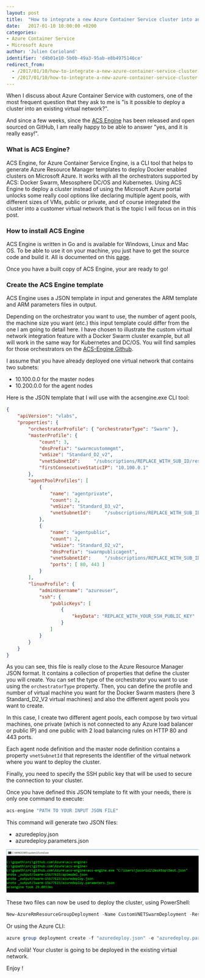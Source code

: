 ```yaml
---
layout: post
title:  "How to integrate a new Azure Container Service cluster into an existing virtual network using ACS Engine"
date:   2017-01-10 10:00:00 +0200
categories: 
- Azure Container Service
- Microsoft Azure
author: 'Julien Corioland'
identifier: 'd4b01e10-5b0b-49a3-95ab-e8b4975146ce'
redirect_from:
  - /2017/01/10/how-to-integrate-a-new-azure-container-service-cluster-into-an-existing-virtual-network-using-acs-engine/
  - /2017/01/10/how-to-integrate-a-new-azure-container-service-cluster-into-an-existing-virtual-network-using-acs-engine
---
```


When I discuss about Azure Container Service with customers, one of the most frequent question that they ask to me is "is it possible to deploy a cluster into an existing virtual network?".

And since a few weeks, since the [ACS Engine](https://github.com/Azure/acs-engine) has been released and open sourced on GitHub, I am really happy to be able to answer "yes, and it is really easy!".

<!--more-->

### What is ACS Engine?

ACS Engine, for Azure Container Service Engine, is a CLI tool that helps to generate Azure Resource Manager templates to deploy Docker enabled clusters on Microsoft Azure. It works with all the orchestrators supported by ACS: Docker Swarm, Mesosphere DC/OS and Kubernetes. Using ACS Engine to deploy a cluster instead of using the Microsoft Azure portal unlocks some really cool options like declaring multiple agent pools, with different sizes of VMs, public or private, and of course integrated the cluster into a customer virtual network that is the topic I will focus on in this post.

### How to install ACS Engine

ACS Engine is written in Go and is available for Windows, Linux and Mac OS. To be able to use it on your machine, you just have to get the source code and build it. All is documented on this [page](https://github.com/Azure/acs-engine/blob/master/docs/acsengine.md).

Once you have a built copy of ACS Engine, your are ready to go!

### Create the ACS Engine template

ACS Engine uses a JSON template in input and generates the ARM template and ARM parameters files in output.

Depending on the orchestrator you want to use, the number of agent pools, the machine size you want (etc.) this input template could differ from the one I am going to detail here. I have chosen to illustrate the custom virtual network integration feature with a Docker Swarm cluster example, but all will work in the same way for Kubernetes and DC/OS. You will find samples for those orchestrators on the [ACS-Engine Github](https://github.com/Azure/acs-engine/tree/master/examples/vnet).

I assume that you have already deployed one virtual network that contains two subnets:

- 10.100.0.0 for the master nodes
- 10.200.0.0 for the agent nodes

Here is the JSON template that I will use with the acsengine.exe CLI tool:

```json
{
    "apiVersion": "vlabs",
    "properties": {
        "orchestratorProfile": { "orchestratorType": "Swarm" },
        "masterProfile": {
            "count": 3,
            "dnsPrefix": "swarmcustommgmt",
            "vmSize": "Standard_D2_v2",
            "vnetSubnetId":     "/subscriptions/REPLACE_WITH_SUB_ID/resourceGroups/REPLACE_WITH_RESOURCE_GROUPE_NAME/providers/Microsoft.Network/virtualNetworks/REPLACE_WITH_VNET_NAME/subnets/SwarmMaster",
            "firstConsecutiveStaticIP": "10.100.0.1"
        },
        "agentPoolProfiles": [
            {
                "name": "agentprivate",
                "count": 2,
                "vmSize": "Standard_D3_v2",
                "vnetSubnetId":     "/subscriptions/REPLACE_WITH_SUB_ID/resourceGroups/REPLACE_WITH_RESOURCE_GROUPE_NAME/providers/Microsoft.Network/virtualNetworks/REPLACE_WITH_VNET_NAME/subnets/SwarmNode"
            },
            {
                "name": "agentpublic",
                "count": 2,
                "vmSize": "Standard_D2_v2",
                "dnsPrefix": "swarmpublicagent",
                "vnetSubnetId":     "/subscriptions/REPLACE_WITH_SUB_ID/resourceGroups/REPLACE_WITH_RESOURCE_GROUPE_NAME/providers/Microsoft.Network/virtualNetworks/REPLACE_WITH_VNET_NAME/subnets/SwarmNode",
                "ports": [ 80, 443 ]
            }
        ],
        "linuxProfile": {
            "adminUsername": "azureuser",
            "ssh": {
                "publicKeys": [
                    {
                        "keyData": "REPLACE_WITH_YOUR_SSH_PUBLIC_KEY"
                    }
                ]
            }
        }
    }
}
```

As you can see, this file is really close to the Azure Resource Manager JSON format. It contains a collection of properties that define the cluster you will create. You can set the type of the orchestrator you want to use using the `orchestratorType` property. Then, you can define the profile and number of virtual machine you want for the Docker Swarm masters (here 3 Standard_D2_V2 virtual machines) and also the different agent pools you want to create.

In this case, I create two different agent pools, each compose by two virtual machines, one private (which is not connected to any Azure load balancer or public IP) and one public with 2 load balancing rules on HTTP 80 and 443 ports.

Each agent node definition and the master node definition contains a property `vnetSubnetId` that represents the identifier of the virtual network where you want to deploy the cluster.

Finally, you need to specify the SSH public key that will be used to secure the connection to your cluster.

Once you have defined this JSON template to fit with your needs, there is only one command to execute:

```bash
acs-engine "PATH TO YOUR INPUT JSON FILE"
```

This command will generate two JSON files:

- azuredeploy.json
- azuredeploy.parameters.json

![ACS-Engine Custom VNET](/images/msdn-archives/acs-engine-custom-vnet-01.png)

These two files can now be used to deploy the cluster, using PowerShell:

```PowerShell
New-AzureRmResourceGroupDeployment -Name CustomVNETSwarmDeployment -ResourceGroupName REPLACE_WITH_RESOURCE_GROUPE_NAME -TemplateFile .\azuredeploy.json -TemplateParameterFile .\azuredeploy.parameters.json
```

Or using the Azure CLI:

```PowerShell
azure group deployment create -f "azuredeploy.json" -e "azuredeploy.parameters.json" -g REPLACE_WITH_RESOURCE_GROUPE_NAME -n CustomVNETSwarmDeployment
```

And voilà! Your cluster is going to be deployed in the existing virtual network.

Enjoy !